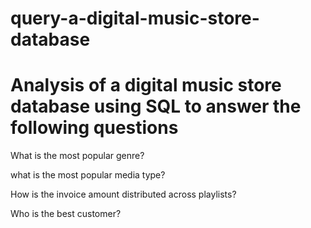 # query-a-digital-music-store-database

# Analysis of a digital music store database using SQL to answer the following questions

What is the most popular genre?

what is the most popular media type?

How is the invoice amount distributed across 
playlists?

Who is the best customer?
